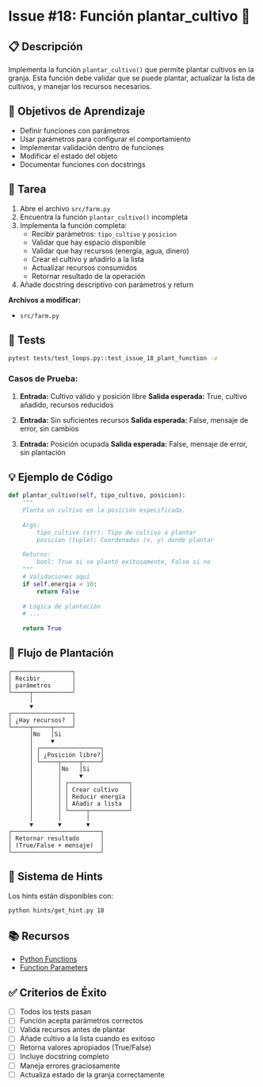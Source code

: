 # Issue #18: Función plantar_cultivo 🔵

## 📋 Descripción
Implementa la función `plantar_cultivo()` que permite plantar cultivos en la granja. Esta función debe validar que se puede plantar, actualizar la lista de cultivos, y manejar los recursos necesarios.

## 🎯 Objetivos de Aprendizaje
- Definir funciones con parámetros
- Usar parámetros para configurar el comportamiento
- Implementar validación dentro de funciones
- Modificar el estado del objeto
- Documentar funciones con docstrings

## 📝 Tarea
1. Abre el archivo `src/farm.py`
2. Encuentra la función `plantar_cultivo()` incompleta
3. Implementa la función completa:
   - Recibir parámetros: `tipo_cultivo` y `posicion`
   - Validar que hay espacio disponible
   - Validar que hay recursos (energia, agua, dinero)
   - Crear el cultivo y añadirlo a la lista
   - Actualizar recursos consumidos
   - Retornar resultado de la operación
4. Añade docstring descriptivo con parámetros y return

**Archivos a modificar:**
- `src/farm.py`

## 🧪 Tests
```bash
pytest tests/test_loops.py::test_issue_18_plant_function -v
```

### Casos de Prueba:
1. **Entrada:** Cultivo válido y posición libre
   **Salida esperada:** True, cultivo añadido, recursos reducidos

2. **Entrada:** Sin suficientes recursos
   **Salida esperada:** False, mensaje de error, sin cambios

3. **Entrada:** Posición ocupada
   **Salida esperada:** False, mensaje de error, sin plantación

## 💡 Ejemplo de Código
```python
def plantar_cultivo(self, tipo_cultivo, posicion):
    """
    Planta un cultivo en la posición especificada.
    
    Args:
        tipo_cultivo (str): Tipo de cultivo a plantar
        posicion (tuple): Coordenadas (x, y) donde plantar
    
    Returns:
        bool: True si se plantó exitosamente, False si no
    """
    # Validaciones aquí
    if self.energia < 10:
        return False
    
    # Lógica de plantación
    # ...
    
    return True
```

## 🌱 Flujo de Plantación
```
┌─────────────────┐
│ Recibir         │
│ parámetros      │
└─────┬───────────┘
      │
      ▼
┌─────────────────┐
│ ¿Hay recursos?  │
└─────┬─────┬─────┘
      │No   │Si
      │     ▼
      │ ┌─────────────────┐
      │ │ ¿Posición libre?│
      │ └─────┬─────┬─────┘
      │       │No   │Si
      │       │     ▼
      │       │ ┌─────────────────┐
      │       │ │ Crear cultivo   │
      │       │ │ Reducir energía │
      │       │ │ Añadir a lista  │
      │       │ └─────┬───────────┘
      │       │       │
      ▼       ▼       ▼
┌─────────────────────────┐
│ Retornar resultado      │
│ (True/False + mensaje)  │
└─────────────────────────┘
```

## 💭 Sistema de Hints

Los hints están disponibles con:
```bash
python hints/get_hint.py 18
```

## 📚 Recursos
- [Python Functions](https://docs.python.org/3/tutorial/controlflow.html#defining-functions)
- [Function Parameters](https://realpython.com/python-kwargs-and-args/)

## ✅ Criterios de Éxito
- [ ] Todos los tests pasan
- [ ] Función acepta parámetros correctos
- [ ] Valida recursos antes de plantar
- [ ] Añade cultivo a la lista cuando es exitoso
- [ ] Retorna valores apropiados (True/False)
- [ ] Incluye docstring completo
- [ ] Maneja errores graciosamente
- [ ] Actualiza estado de la granja correctamente